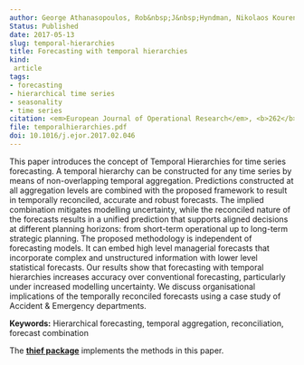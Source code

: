 ```yaml
---
author: George Athanasopoulos, Rob&nbsp;J&nbsp;Hyndman, Nikolaos Kourentzes, Fotios Petropoulos
Status: Published
date: 2017-05-13
slug: temporal-hierarchies
title: Forecasting with temporal hierarchies
kind:
 article
tags:
- forecasting
- hierarchical time series
- seasonality
- time series
citation: <em>European Journal of Operational Research</em>, <b>262</b>(1) 60–74
file: temporalhierarchies.pdf
doi: 10.1016/j.ejor.2017.02.046
---
```


This paper introduces the concept of Temporal Hierarchies for time series forecasting. A temporal hierarchy can be constructed for any time series by means of non-overlapping temporal aggregation. Predictions constructed at all aggregation levels are combined with the proposed framework to result in temporally reconciled, accurate and robust forecasts. The implied combination mitigates modelling uncertainty, while the reconciled nature of the forecasts results in a unified prediction that supports aligned decisions at different planning horizons: from short-term operational up to long-term strategic planning. The proposed methodology is independent of forecasting models. It can embed high level managerial forecasts that incorporate complex and unstructured information with lower level statistical forecasts. Our results show that forecasting with temporal hierarchies increases accuracy over conventional forecasting, particularly under increased modelling uncertainty. We discuss organisational implications of the temporally reconciled forecasts using a case study of Accident & Emergency departments.

**Keywords:** Hierarchical forecasting, temporal aggregation, reconciliation, forecast combination

The [**thief package**](http://pkg.robjhyndman.com/thief/) implements the methods in this paper.
